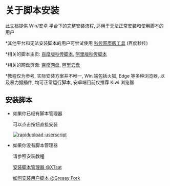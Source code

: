 # 关于脚本安装

此文档提供 Win/安卓 平台下的完整安装流程, 适用于无法正常安装和使用脚本的用户

\*其他平台和无法安装脚本的用户可尝试使用 [秒传网页版工具](https://rapidacg.gmgard.moe/) (百度秒传)

\*相关的脚本主页: [百度版秒传脚本](https://greasyfork.org/zh-CN/scripts/424574), [阿里版秒传脚本](https://greasyfork.org/zh-CN/scripts/432065)

\*相关的网盘页面: [百度网盘](https://pan.baidu.com/), [阿里云盘](https://www.aliyundrive.com/drive/)

\*教程仅为参考, 实际安装方案并不唯一, Win 端包括火狐, Edge 等多种浏览器, 以及暴力猴插件, 均可正常运行脚本, 安卓端目前仅推荐 Kiwi 浏览器

## 安装脚本

- 如果你已经有脚本管理器

    可以点击按钮直接安装

    [![rapidupload-userscript](https://img.shields.io/badge/%E5%AE%89%E8%A3%85%20%E7%A7%92%E4%BC%A0%E9%93%BE%E6%8E%A5%E6%8F%90%E5%8F%96-005200?style=for-the-badge&logo=tampermonkey)](https://greasyfork.org/scripts/424574-%E7%A7%92%E4%BC%A0%E9%93%BE%E6%8E%A5%E6%8F%90%E5%8F%96/code/%E7%A7%92%E4%BC%A0%E9%93%BE%E6%8E%A5%E6%8F%90%E5%8F%96.user.js)
    <!-- [![rapid-upload-userscript](https://img.shields.io/badge/GitHub-%E5%AE%89%E8%A3%85%20%E7%A7%92%E4%BC%A0%E9%93%BE%E6%8E%A5%E6%8F%90%E5%8F%96-24292f?style=for-the-badge&logo=github)](https://github.com/mengzonefire/rapid-upload-userscript/raw/main/dist/%E7%A7%92%E4%BC%A0%E8%BF%9E%E6%8E%A5%E6%8F%90%E5%8F%96.user.js) -->

- 如果你没有脚本管理器

    请参照安装教程

    [安装脚本管理器 @XTsat](https://xtsat.github.io/Browser-Guide/Extensions/recommend/Script%20Manager/Install%20Manager.html)

    [如何安装用户脚本 @Greasy Fork](https://greasyfork.org/zh-CN/help/installing-user-scripts)

